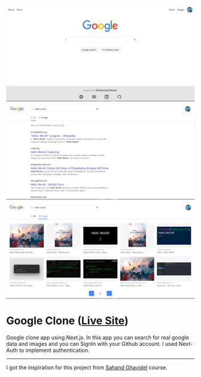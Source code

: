 ![image info](./public/images/page1.png)
![image info](./public/images/page2.png)
![image info](./public/images/page3.png)

# Google Clone ([Live Site](https://next-js-google-clone-sigma.vercel.app/))

Google clone app using Next.js. In this app you can search for real google data and images and you can SignIn with your Github account. I used Next-Auth to implement authentication.

---

I got the inspiration for this project from [Sahand Ghavidel](https://www.sahandghavidel.com/) course.
